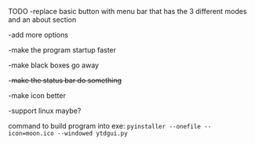 TODO
-replace basic button with menu bar that has the 3 different modes and an about section

-add more options

-make the program startup faster

-make black boxes go away

-~~make the status bar do something~~

-make icon better

-support linux maybe?


command to build program into exe: `pyinstaller --onefile --icon=moon.ico --windowed ytdgui.py`
